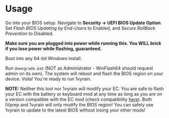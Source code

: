 # Usage

Go into your BIOS setup. Navigate to **Security -> UEFI BIOS Update Option**. Set *Flash BIOS Updating by End-Users* to Enabled, and *Secure RollBack Prevention* to Disabled. 

**Make sure you are plugged into power while running this. You WILL brick if you lose power while flashing, guaranteed.**

Boot into any 64-bit Windows install. 

Run `downgrade.bat` (NOT as Administrator - WinFlash64 should request admin on its own). The system will reboot and flash the BIOS region on your device. Voila! You're ready to run 1vyrain.

**NOTE:** Neither this tool nor 1vyrain will modify your EC. You are safe to flash your EC with the battery or keyboard mod at any time as long as you are on a version compatible with the EC mod (check compatibility [here](https://github.com/hamishcoleman/thinkpad-ec#compatibilty-warning)). Both IVprep and 1vyrain will only modify the BIOS region! You can safely use 1vyrain to update to the latest BIOS without losing your other mods! 
